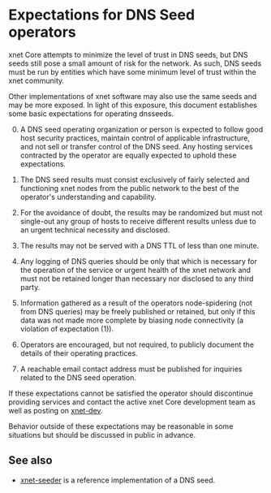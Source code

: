 Expectations for DNS Seed operators
====================================

xnet Core attempts to minimize the level of trust in DNS seeds,
but DNS seeds still pose a small amount of risk for the network.
As such, DNS seeds must be run by entities which have some minimum
level of trust within the xnet community.

Other implementations of xnet software may also use the same
seeds and may be more exposed. In light of this exposure, this
document establishes some basic expectations for operating dnsseeds.

0. A DNS seed operating organization or person is expected to follow good
host security practices, maintain control of applicable infrastructure,
and not sell or transfer control of the DNS seed. Any hosting services
contracted by the operator are equally expected to uphold these expectations.

1. The DNS seed results must consist exclusively of fairly selected and
functioning xnet nodes from the public network to the best of the
operator's understanding and capability.

2. For the avoidance of doubt, the results may be randomized but must not
single-out any group of hosts to receive different results unless due to an
urgent technical necessity and disclosed.

3. The results may not be served with a DNS TTL of less than one minute.

4. Any logging of DNS queries should be only that which is necessary
for the operation of the service or urgent health of the xnet
network and must not be retained longer than necessary nor disclosed
to any third party.

5. Information gathered as a result of the operators node-spidering
(not from DNS queries) may be freely published or retained, but only
if this data was not made more complete by biasing node connectivity
(a violation of expectation (1)).

6. Operators are encouraged, but not required, to publicly document the
details of their operating practices.

7. A reachable email contact address must be published for inquiries
related to the DNS seed operation.

If these expectations cannot be satisfied the operator should
discontinue providing services and contact the active xnet
Core development team as well as posting on
[xnet-dev](https://lists.linuxfoundation.org/mailman/listinfo/xnet-dev).

Behavior outside of these expectations may be reasonable in some
situations but should be discussed in public in advance.

See also
----------
- [xnet-seeder](https://github.com/sipa/xnet-seeder) is a reference implementation of a DNS seed.
